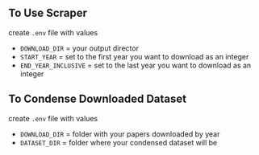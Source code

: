 ## To Use Scraper
create `.env` file with values
- `DOWNLOAD_DIR` = your output director
- `START_YEAR` = set to the first year you want to download as an integer
- `END_YEAR_INCLUSIVE` = set to the last year you want to download as an integer

## To Condense Downloaded Dataset
create `.env` file with values
- `DOWNLOAD_DIR` = folder with your papers downloaded by year
- `DATASET_DIR` = folder where your condensed dataset will be